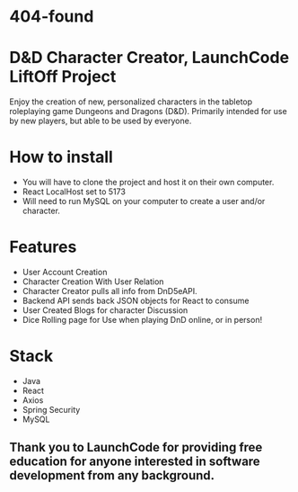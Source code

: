# 404-found
# D&D Character Creator, LaunchCode LiftOff Project
Enjoy the creation of new, personalized characters in the tabletop roleplaying game Dungeons and Dragons (D&D). 
Primarily intended for use by new players, but able to be used by everyone.

# How to install
  - You will have to clone the project and host it on their own computer.
  - React LocalHost set to 5173
  - Will need to run MySQL on your computer to create a user and/or character.




# Features
- User Account Creation
- Character Creation With User Relation
- Character Creator pulls all info from DnD5eAPI.
- Backend API sends back JSON objects for React to consume
- User Created Blogs for character Discussion
- Dice Rolling page for Use when playing DnD online, or in person!
# Stack
  - Java
  - React
  - Axios
  - Spring Security
  - MySQL

## Thank you to LaunchCode for providing free education for anyone interested in software development from any background.
